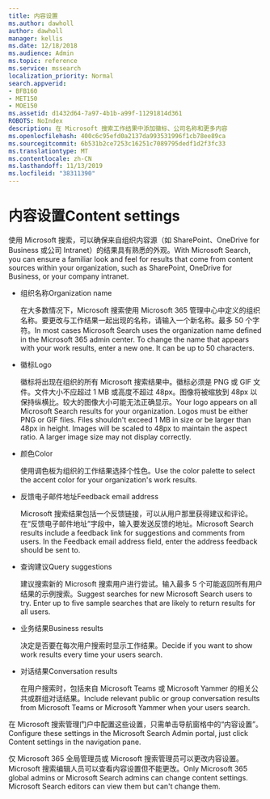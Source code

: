 ```yaml
---
title: 内容设置
ms.author: dawholl
author: dawholl
manager: kellis
ms.date: 12/18/2018
ms.audience: Admin
ms.topic: reference
ms.service: mssearch
localization_priority: Normal
search.appverid:
- BFB160
- MET150
- MOE150
ms.assetid: d1432d64-7a97-4b1b-a99f-11291814d361
ROBOTS: NoIndex
description: 在 Microsoft 搜索工作结果中添加徽标、公司名称和更多内容
ms.openlocfilehash: 400c6c95efd0a2137da993531996f1cb78ee89ca
ms.sourcegitcommit: 6b531b2ce7253c16251c7089795dedf1d2f3fc33
ms.translationtype: MT
ms.contentlocale: zh-CN
ms.lasthandoff: 11/13/2019
ms.locfileid: "38311390"
---
```

# <a name="content-settings"></a><span data-ttu-id="484c2-103">内容设置</span><span class="sxs-lookup"><span data-stu-id="484c2-103">Content settings</span></span>

 
<span data-ttu-id="484c2-104">使用 Microsoft 搜索，可以确保来自组织内容源（如 SharePoint、OneDrive for Business 或公司 Intranet）的结果具有熟悉的外观。</span><span class="sxs-lookup"><span data-stu-id="484c2-104">With Microsoft Search, you can ensure a familiar look and feel for results that come from content sources within your organization, such as SharePoint, OneDrive for Business, or your company intranet.</span></span> 
  
- <span data-ttu-id="484c2-105">组织名称</span><span class="sxs-lookup"><span data-stu-id="484c2-105">Organization name</span></span>
    
    <span data-ttu-id="484c2-p101">在大多数情况下，Microsoft 搜索使用 Microsoft 365 管理中心中定义的组织名称。要更改与工作结果一起出现的名称，请输入一个新名称。最多 50 个字符。</span><span class="sxs-lookup"><span data-stu-id="484c2-p101">In most cases Microsoft Search uses the organization name defined in the Microsoft 365 admin center. To change the name that appears with your work results, enter a new one. It can be up to 50 characters.</span></span>
    
- <span data-ttu-id="484c2-109">徽标</span><span class="sxs-lookup"><span data-stu-id="484c2-109">Logo</span></span>
    
    <span data-ttu-id="484c2-p102">徽标将出现在组织的所有 Microsoft 搜索结果中。徽标必须是 PNG 或 GIF 文件。文件大小不应超过 1 MB 或高度不超过 48px。图像将被缩放到 48px 以保持纵横比。较大的图像大小可能无法正确显示。</span><span class="sxs-lookup"><span data-stu-id="484c2-p102">Your logo appears on all Microsoft Search results for your organization. Logos must be either PNG or GIF files. Files shouldn't exceed 1 MB in size or be larger than 48px in height. Images will be scaled to 48px to maintain the aspect ratio. A larger image size may not display correctly.</span></span>
    
- <span data-ttu-id="484c2-115">颜色</span><span class="sxs-lookup"><span data-stu-id="484c2-115">Color</span></span>
    
    <span data-ttu-id="484c2-116">使用调色板为组织的工作结果选择个性色。</span><span class="sxs-lookup"><span data-stu-id="484c2-116">Use the color palette to select the accent color for your organization's work results.</span></span>
    
- <span data-ttu-id="484c2-117">反馈电子邮件地址</span><span class="sxs-lookup"><span data-stu-id="484c2-117">Feedback email address</span></span>
    
    <span data-ttu-id="484c2-p103">Microsoft 搜索结果包括一个反馈链接，可以从用户那里获得建议和评论。在“反馈电子邮件地址”字段中，输入要发送反馈的地址。</span><span class="sxs-lookup"><span data-stu-id="484c2-p103">Microsoft Search results include a feedback link for suggestions and comments from users. In the Feedback email address field, enter the address feedback should be sent to.</span></span>
    
- <span data-ttu-id="484c2-120">查询建议</span><span class="sxs-lookup"><span data-stu-id="484c2-120">Query suggestions</span></span>
    
    <span data-ttu-id="484c2-p104">建议搜索新的 Microsoft 搜索用户进行尝试。输入最多 5 个可能返回所有用户结果的示例搜索。</span><span class="sxs-lookup"><span data-stu-id="484c2-p104">Suggest searches for new Microsoft Search users to try. Enter up to five sample searches that are likely to return results for all users.</span></span>
    
- <span data-ttu-id="484c2-123">业务结果</span><span class="sxs-lookup"><span data-stu-id="484c2-123">Business results</span></span>
    
    <span data-ttu-id="484c2-124">决定是否要在每次用户搜索时显示工作结果。</span><span class="sxs-lookup"><span data-stu-id="484c2-124">Decide if you want to show work results every time your users search.</span></span>
    
- <span data-ttu-id="484c2-125">对话结果</span><span class="sxs-lookup"><span data-stu-id="484c2-125">Conversation results</span></span>
    
    <span data-ttu-id="484c2-126">在用户搜索时，包括来自 Microsoft Teams 或 Microsoft Yammer 的相关公共或群组对话结果。</span><span class="sxs-lookup"><span data-stu-id="484c2-126">Include relevant public or group conversation results from Microsoft Teams or Microsoft Yammer when your users search.</span></span>
    
<span data-ttu-id="484c2-127">在 Microsoft 搜索管理门户中配置这些设置，只需单击导航窗格中的“内容设置”。</span><span class="sxs-lookup"><span data-stu-id="484c2-127">Configure these settings in the Microsoft Search Admin portal, just click Content settings in the navigation pane.</span></span>
  
<span data-ttu-id="484c2-p105">仅 Microsoft 365 全局管理员或 Microsoft 搜索管理员可以更改内容设置。Microsoft 搜索编辑人员可以查看内容设置但不能更改。</span><span class="sxs-lookup"><span data-stu-id="484c2-p105">Only Microsoft 365 global admins or Microsoft Search admins can change content settings. Microsoft Search editors can view them but can't change them.</span></span>


